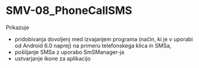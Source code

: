 # SMV-08_PhoneCallSMS

Prikazuje 
-  pridobivanja dovoljenj med izvajanjem programa (način, ki je v uporabi od Android 6.0 naprej) na primeru telefonskega klica in SMSa,
- pošiljanje SMSa z uporabo SmSManager-ja
- ustvarjanje ikone za aplikacijo


